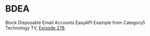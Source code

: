BDEA
====

Block Disposable Email Accounts EasyAPI Example from Category5 Technology TV, [Episode 278](http://www.category5.tv/episodes/278.php).
